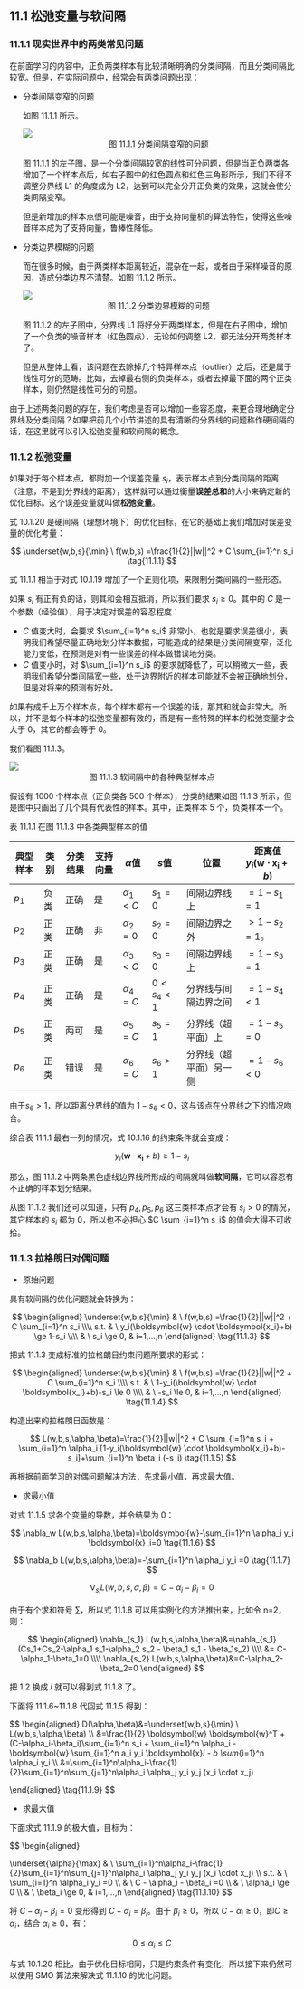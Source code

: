 ## 11.1 松弛变量与软间隔

### 11.1.1 现实世界中的两类常见问题

在前面学习的内容中，正负两类样本有比较清晰明确的分类间隔，而且分类间隔比较宽。但是，在实际问题中，经常会有两类问题出现：

- 分类间隔变窄的问题

  如图 11.1.1 所示。

  <img src="./images/11-1-1.png" />

  <center>图 11.1.1 分类间隔变窄的问题</center>

  图 11.1.1 的左子图，是一个分类间隔较宽的线性可分问题，但是当正负两类各增加了一个样本点后，如右子图中的红色圆点和红色三角形所示，我们不得不调整分界线 L1 的角度成为 L2，达到可以完全分开正负类的效果，这就会使分类间隔变窄。

  但是新增加的样本点很可能是噪音，由于支持向量机的算法特性，使得这些噪音样本成为了支持向量，鲁棒性降低。

- 分类边界模糊的问题

  而在很多时候，由于两类样本距离较近，混杂在一起，或者由于采样噪音的原因，造成分类边界不清楚。如图 11.1.2 所示。

  <img src="./images/11-1-2.png" />

  <center>图 11.1.2 分类边界模糊的问题</center>


  图 11.1.2 的左子图中，分界线 L1 将好分开两类样本，但是在右子图中，增加了一个负类的噪音样本（红色圆点），无论如何调整 L2，都无法分开两类样本了。

  但是从整体上看，该问题在去除掉几个特异样本点（outlier）之后，还是属于线性可分的范畴。比如，去掉最右侧的负类样本，或者去掉最下面的两个正类样本，则仍然是线性可分的问题。

由于上述两类问题的存在，我们考虑是否可以增加一些容忍度，来更合理地确定分界线及分类间隔？如果把前几个小节讲述的具有清晰的分界线的问题称作硬间隔的话，在这里就可以引入松弛变量和软间隔的概念。

### 11.1.2 松弛变量

如果对于每个样本点，都附加一个误差变量 $s_i$，表示样本点到分类间隔的距离（注意，不是到分界线的距离），这样就可以通过衡量**误差总和**的大小来确定新的优化目标。这个误差变量就叫做**松弛变量**。

式 10.1.20 是硬间隔（理想环境下）的优化目标，在它的基础上我们增加对误差变量的优化考量：

$$
\underset{w,b,s}{\min} \ f(w,b,s) =\frac{1}{2}||w||^2 + C \sum_{i=1}^n s_i
\tag{11.1.1}
$$

式 11.1.1 相当于对式 10.1.19 增加了一个正则化项，来限制分类间隔的一些形态。

如果 $s_i$ 有正有负的话，则其和会相互抵消，所以我们要求 $s_i \ge 0$。其中的 $C$ 是一个参数（经验值），用于决定对误差的容忍程度：

- $C$ 值变大时，会要求 $\sum_{i=1}^n s_i$ 非常小，也就是要求误差很小，表明我们希望尽量正确地划分样本数据，可能造成的结果是分类间隔变窄，泛化能力变低，在预测是对有一些误差的样本做错误地分类。
- $C$ 值变小时，对 $\sum_{i=1}^n s_i$ 的要求就降低了，可以稍微大一些，表明我们希望分类间隔宽一些，处于边界附近的样本可能就不会被正确地划分，但是对将来的预测有好处。

如果有成千上万个样本点，每个样本都有一个误差的话，那其和就会非常大。所以，并不是每个样本的松弛变量都有效的，而是有一些特殊的样本的松弛变量才会大于 0，其它的都会等于 0。

我们看图 11.1.3。

<img src="./images/11-1-3.png" />

<center>图 11.1.3 软间隔中的各种典型样本点</center>

假设有 1000 个样本点（正负类各 500 个样本），分类的结果如图 11.1.3 所示，但是图中只画出了几个具有代表性的样本。其中，正类样本 5 个，负类样本一个。

表 11.1.1 在图 11.1.3 中各类典型样本的值

|典型样本|类别|分类结果|支持向量|$\alpha$值|$s$值|位置|距离值$y_i(\boldsymbol{w} \cdot \boldsymbol{x_i}+b)$|
|--|--|--|--|--|--|--|--|
|$p_1$|负类|正确|是|$\alpha_1<C$|$s_1=0$|间隔边界线上|$=1-s_1=1$|
|$p_2$|正类|正确|非|$\alpha_2=0$|$s_2=0$|间隔边界之外|$>1-s_2=1$。
|$p_3$|正类|正确|是|$\alpha_3<C$|$s_3=0$|间隔边界线上|$= 1-s_3=1$|
|$p_4$|正类|正确|是|$\alpha_4=C$|$0<s_4<1$|分界线与间隔边界之间|$= 1-s_4<1$|
|$p_5$|正类|两可|是|$\alpha_5=C$|$s_5=1$|分界线（超平面）上|$=1-s_5=0$|
|$p_6$|正类|错误|是|$\alpha_6=C$|$s_6>1$|分界线（超平面）另一侧|$=1-s_6<0$|

由于$s_6>1$，所以距离分界线的值为 $1-s_6<0$，这与该点在分界线之下的情况吻合。

综合表 11.1.1 最右一列的情况，式 10.1.16 的约束条件就会变成：

$$
y_i(\boldsymbol{w} \cdot \boldsymbol{x_i}+b) \ge 1-s_i \tag{11.1.2}
$$

那么，图 11.1.2 中两条黑色虚线边界线所形成的间隔就叫做**软间隔**，它可以容忍有不正确的样本划分结果。

从图 11.1.2 我们还可以知道，只有 $p_4,p_5,p_6$ 这三类样本点才会有 $s_i > 0$ 的情况，其它样本的 $s_i$ 都为 0，所以也不必担心 $C \sum_{i=1}^n s_i$ 的值会大得不可收拾。

### 11.1.3 拉格朗日对偶问题

- 原始问题

具有软间隔的优化问题就会转换为：

$$
\begin{aligned}
\underset{w,b,s}{\min} & \ f(w,b,s) =\frac{1}{2}||w||^2 + C \sum_{i=1}^n s_i  
\\\\
s.t. & \ y_i(\boldsymbol{w} \cdot \boldsymbol{x_i}+b) \ge 1-s_i
\\\\
& \ s_i \ge 0, & i=1,...,n
\end{aligned}
\tag{11.1.3}
$$

把式 11.1.3 变成标准的拉格朗日约束问题所要求的形式：

$$
\begin{aligned}
\underset{w,b,s}{\min} & \ f(w,b,s) =\frac{1}{2}||w||^2 + C \sum_{i=1}^n s_i  
\\\\
s.t. & \ 1-y_i(\boldsymbol{w} \cdot \boldsymbol{x_i}+b)-s_i \le 0
\\\\
& \ -s_i \le 0, & i=1,...,n
\end{aligned}
\tag{11.1.4}
$$

构造出来的拉格朗日函数是：

$$
L(w,b,s,\alpha,\beta)=\frac{1}{2}||w||^2 + C \sum_{i=1}^n s_i + \sum_{i=1}^n \alpha_i [1-y_i(\boldsymbol{w} \cdot \boldsymbol{x_i}+b)-s_i]+\sum_{i=1}^n \beta_i (-s_i)
\tag{11.1.5}
$$

再根据前面学习的对偶问题解决方法，先求最小值，再求最大值。

- 求最小值

对式 11.1.5 求各个变量的导数，并令结果为 0：

$$
\nabla_w L(w,b,s,\alpha,\beta)=\boldsymbol{w}-\sum_{i=1}^n \alpha_i y_i \boldsymbol{x}_i=0 \tag{11.1.6}
$$

$$
\nabla_b L(w,b,s,\alpha,\beta)=-\sum_{i=1}^n \alpha_i y_i =0 \tag{11.1.7}
$$

$$
\nabla_{s_i} L(w,b,s,\alpha,\beta)=C-\alpha_i-\beta_i=0 \tag{11.1.8}
$$

由于有个求和符号 $\sum$，所以式 11.1.8 可以用实例化的方法推出来，比如令 n=2，则：

$$
\begin{aligned}
\nabla_{s_1} L(w,b,s,\alpha,\beta)&=\nabla_{s_1}(Cs_1+Cs_2-\alpha_1 s_1-\alpha_2 s_2 - \beta_1 s_1 - \beta_1s_2)
\\\\
&= C-\alpha_1-\beta_1=0
\\\\
\nabla_{s_2} L(w,b,s,\alpha,\beta)&=C-\alpha_2-\beta_2=0
\end{aligned}
$$

把 1,2 换成 $i$ 就可以得到式 11.1.8 了。

下面将 11.1.6~11.1.8 代回式 11.1.5 得到：

$$
\begin{aligned}
D(\alpha,\beta)&=\underset{w,b,s}{\min} \ L(w,b,s,\alpha,\beta)
\\\\
&=\frac{1}{2} \boldsymbol{w} \boldsymbol{w}^T + (C-\alpha_i-\beta_i)\sum_{i=1}^n s_i + \sum_{i=1}^n \alpha_i - \boldsymbol{w} \sum_{i=1}^n a_i y_i \boldsymbol{x}_i - b \sum_{i=1}^n \alpha_i y_i
\\\\
&=\sum_{i=1}^n\alpha_i-\frac{1}{2}\sum_{i=1}^n\sum_{j=1}^n\alpha_i \alpha_j y_i y_j (x_i \cdot x_j) 

\end{aligned}
\tag{11.1.9}
$$


- 求最大值

下面求式 11.1.9 的极大值，目标为：

$$
\begin{aligned}

\underset{\alpha}{\max} & \ \sum_{i=1}^n\alpha_i-\frac{1}{2}\sum_{i=1}^n\sum_{j=1}^n\alpha_i \alpha_j y_i y_j (x_i \cdot x_j)
\\\\
s.t. & \ \sum_{i=1}^n \alpha_i y_i =0
\\\\
& \ C - \alpha_i - \beta_i =0
\\\\
& \ \alpha_i \ge 0
\\\\
& \ \beta_i \ge 0, & i=1,...,n
\end{aligned}
\tag{11.1.10}
$$

将 $C - \alpha_i - \beta_i =0$ 变形得到 $C - \alpha_i = \beta_i$。由于 $\beta_i \ge 0$，所以 $C - \alpha_i \ge 0$，即$C \ge \alpha_i$，结合 $\alpha_i \ge 0$，有：

$$
0 \le \alpha_i \le C \tag{11.1.11}
$$

与式 10.1.20 相比，由于优化目标相同，只是约束条件有变化，所以接下来仍然可以使用 SMO 算法来解决式 11.1.10 的优化问题。
